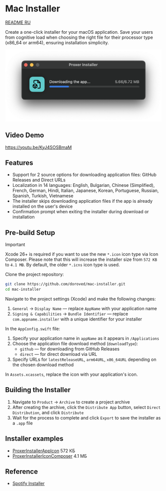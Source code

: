 # Mac Installer

[README RU](./README_RU.md)

Create a one-click installer for your macOS application. Save your users from cognitive load when choosing the right file for their processor type (x86_64 or arm64), ensuring installation simplicity.

![Screenshot](screen.png)

## Video Demo
https://youtu.be/KyJ4SOSBmaM

## Features

- Support for 2 source options for downloading application files: GitHub Releases and Direct URLs
- Localization in 14 languages: English, Bulgarian, Chinese (Simplified), French, German, Hindi, Italian, Japanese, Korean, Portuguese, Russian, Spanish, Turkish, Vietnamese
- The installer skips downloading application files if the app is already installed on the user's device
- Confirmation prompt when exiting the installer during download or installation

## Pre-build Setup

> [!IMPORTANT]
> Xcode 26+ is required if you want to use the new `*.icon` icon type via Icon Composer. Please note that this will increase the installer size from `572 KB` to `4.1 MB`. By default, the older `*.icns` icon type is used.

Clone the project repository:

```bash
git clone https://github.com/doroved/mac-installer.git
cd mac-installer
```

Navigate to the project settings (Xcode) and make the following changes:
1. `General` → `Display Name` — replace `AppName` with your application name
2. `Signing & Capabilities` → `Bundle Identifier` — replace `com.appname.installer` with a unique identifier for your installer

In the `AppConfig.swift` file:

1. Specify your application name in `appName` as it appears in `/Applications`
2. Choose the application file download method (`downloadType`):
   - `github` — for downloading from GitHub Releases
   - `direct` — for direct download via URL
3. Specify URLs for `latestReleaseURL`, `arm64URL`, `x86_64URL` depending on the chosen download method

In `Assets.xcassets`, replace the icon with your application's icon.

## Building the Installer

1. Navigate to `Product` → `Archive` to create a project archive
2. After creating the archive, click the `Distribute App` button, select `Direct Distribution`, and click `Distribute`
3. Wait for the process to complete and click `Export` to save the installer as a `.app` file

## Installer examples
- [ProxerInstallerAppIcon](https://github.com/doroved/mac-installer/releases/download/example/ProxerInstallerAppIcon.zip) 572 КБ
- [ProxerInstallerIconComposer](https://github.com/doroved/mac-installer/releases/download/example/ProxerInstallerIconComposer.zip) 4.1 МБ

## Reference

- [Spotify Installer](https://download.scdn.co/SpotifyInstaller.zip)
